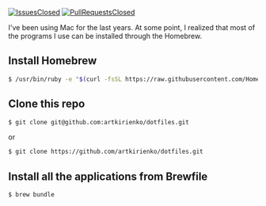 [![IssuesClosed](https://img.shields.io/github/issues-closed/artkirienko/dotfiles.svg?style=flat-square)](https://github.com/artkirienko/dotfiles/issues)
[![PullRequestsClosed](https://img.shields.io/github/issues-pr-closed/artkirienko/dotfiles.svg?style=flat-square)](https://github.com/artkirienko/dotfiles/pulls)

I've been using Mac for the last years. At some point, I realized that most of the programs I use can be installed through the Homebrew.

## Install Homebrew

```bash
$ /usr/bin/ruby -e "$(curl -fsSL https://raw.githubusercontent.com/Homebrew/install/master/install)"
```

## Clone this repo

```bash
$ git clone git@github.com:artkirienko/dotfiles.git
```

or

```bash
$ git clone https://github.com/artkirienko/dotfiles.git
```

## Install all the applications from Brewfile

```bash
$ brew bundle
```
